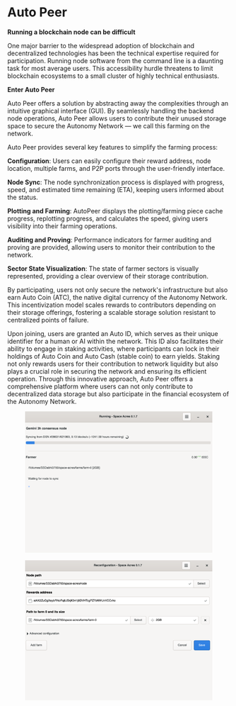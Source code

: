 # Auto Peer

**Running a blockchain node can be difficult**

One major barrier to the widespread adoption of blockchain and decentralized technologies has been the technical expertise required for participation. Running node software from the command line is a daunting task for most average users. This accessibility hurdle threatens to limit blockchain ecosystems to a small cluster of highly technical enthusiasts.

**Enter Auto Peer**

Auto Peer offers a solution by abstracting away the complexities through an intuitive graphical interface (GUI). By seamlessly handling the backend node operations, Auto Peer allows users to contribute their unused storage space to secure the Autonomy Network — we call this farming on the network.

Auto Peer provides several key features to simplify the farming process:

**Configuration**: Users can easily configure their reward address, node location, multiple farms, and P2P ports through the user-friendly interface.

**Node Sync**: The node synchronization process is displayed with progress, speed, and estimated time remaining (ETA), keeping users informed about the status.

**Plotting and Farming**: AutoPeer displays the plotting/farming piece cache progress, replotting progress, and calculates the speed, giving users visibility into their farming operations.

**Auditing and Proving**: Performance indicators for farmer auditing and proving are provided, allowing users to monitor their contribution to the network.

**Sector State Visualization**: The state of farmer sectors is visually represented, providing a clear overview of their storage contribution.

By participating, users not only secure the network's infrastructure but also earn Auto Coin (ATC), the native digital currency of the Autonomy Network. This incentivization model scales rewards to contributors depending on their storage offerings, fostering a scalable storage solution resistant to centralized points of failure.

Upon joining, users are granted an Auto ID, which serves as their unique identifier for a human or AI within the network. This ID also facilitates their ability to engage in staking activities, where participants can lock in their holdings of Auto Coin and Auto Cash (stable coin) to earn yields. Staking not only rewards users for their contribution to network liquidity but also plays a crucial role in securing the network and ensuring its efficient operation. Through this innovative approach, Auto Peer offers a comprehensive platform where users can not only contribute to decentralized data storage but also participate in the financial ecosystem of the Autonomy Network.

<figure><img src="../../.gitbook/assets/Untitled.png" alt=""><figcaption></figcaption></figure>

<figure><img src="../../.gitbook/assets/Untitled (1).png" alt=""><figcaption></figcaption></figure>
